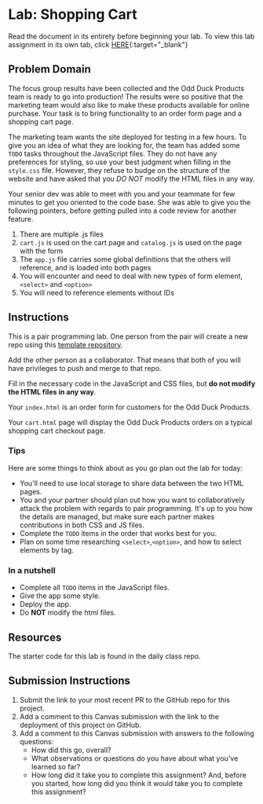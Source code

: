 # Lab: Shopping Cart

Read the document in its entirety before beginning your lab. To view this lab assignment in its own tab, click [HERE](https://codefellows.github.io/code-201-guide/curriculum/class-14/lab/){:target="_blank"}

## Problem Domain

The focus group results have been collected and the Odd Duck Products team is ready to go into production! The results were so positive that the marketing team would also like to make these products available for online purchase. Your task is to bring functionality to an order form page and a shopping cart page.

The marketing team wants the site deployed for testing in a few hours. To give you an idea of what they are looking for, the team has added some `TODO` tasks throughout the JavaScript files. They do not have any preferences for styling, so use your best judgment when filling in the `style.css` file. However, they refuse to budge on the structure of the website and have asked that you *DO NOT* modify the HTML files in any way.

Your senior dev was able to meet with you and your teammate for few minutes to get you oriented to the code base. She was able to give you the following pointers, before getting pulled into a code review for another feature.

1. There are multiple .js files
1. `cart.js` is used on the cart page and `catalog.js` is used on the page with the form
1. The `app.js` file carries some global definitions that the others will reference, and is loaded into both pages
1. You will encounter and need to deal with new types of form element, `<select>` and `<option>`
1. You will need to reference elements without IDs

## Instructions

This is a pair programming lab. One person from the pair will create a new repo using this [template repository](https://github.com/codefellows/201-lab-14).

Add the other person as a collaborator. That means that both of you will have privileges to push and merge to that repo.

Fill in the necessary code in the JavaScript and CSS files, but **do not modify the HTML files in any way**.

Your `index.html` is an order form for customers for the Odd Duck Products.

Your `cart.html` page will display the Odd Duck Products orders on a typical shopping cart checkout page.

### Tips

Here are some things to think about as you go plan out the lab for today:

- You'll need to use local storage to share data between the two HTML pages.
- You and your partner should plan out how you want to collaboratively attack the problem with regards to pair programming. It's up to you how the details are managed, but make sure each partner makes contributions in both CSS and JS files.
- Complete the `TODO` items in the order that works best for you.
- Plan on some time researching `<select>`,`<option>`, and how to select elements by tag.

### In a nutshell

- Complete all `TODO` items in the JavaScript files.
- Give the app some style.
- Deploy the app.
- Do ****NOT**** modify the html files.

## Resources

The starter code for this lab is found in the daily class repo.

## Submission Instructions

1. Submit the link to your most recent PR to the GitHub repo for this project.
1. Add a comment to this Canvas submission with the link to the deployment of this project on GitHub.
1. Add a comment to this Canvas submission with answers to the following questions:
    - How did this go, overall?
    - What observations or questions do you have about what you've learned so far?
    - How long did it take you to complete this assignment? And, before you started, how long did you think it would take you to complete this assignment?
